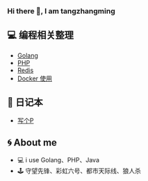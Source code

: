 ### Hi there 👋, I am tangzhangming







## 💻 编程相关整理
- [Golang](./Golang/README.md)
- [PHP](./PHP/README.md)
- [Redis](./Redis/README.md)
- [Docker 使用](./docker.md)

## 📝 日记本
- [写个P](./)


## 🌀 About me
- 💻 i use Golang、PHP、Java
- 🕹  守望先锋、彩虹六号、都市天际线、狼人杀